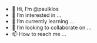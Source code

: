 - 👋 Hi, I’m @paulklos
- 👀 I’m interested in ...
- 🌱 I’m currently learning ...
- 💞️ I’m looking to collaborate on ...
- 📫 How to reach me ...

<!---
paulklos/paulklos is a ✨ special ✨ repository because its `README.md` (this file) appears on your GitHub profile.
You can click the Preview link to take a look at your changes.
--->
